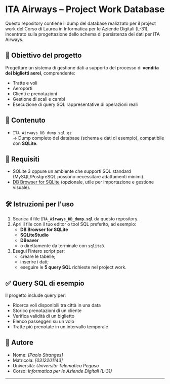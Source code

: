 # ITA Airways – Project Work Database

Questo repository contiene il dump del database realizzato per il project work del Corso di Laurea in Informatica per le Aziende Digitali (L-31), incentrato sulla progettazione dello schema di persistenza dei dati per ITA Airways.

## 🎯 Obiettivo del progetto

Progettare un sistema di gestione dati a supporto del processo di **vendita dei biglietti aerei**, comprendente:
- Tratte e voli
- Aeroporti
- Clienti e prenotazioni
- Gestione di scali e cambi
- Esecuzione di query SQL rappresentative di operazioni reali

## 📂 Contenuto

- `ITA_Airways_DB_dump.sql.gz`  
  → Dump completo del database (schema e dati di esempio), compatibile con **SQLite**.

## 🧰 Requisiti

- SQLite 3 oppure un ambiente che supporti SQL standard (MySQL/PostgreSQL possono necessitare adattamenti minimi).
- [DB Browser for SQLite](https://sqlitebrowser.org/) (opzionale, utile per importazione e gestione visuale).

## 🛠️ Istruzioni per l'uso

1. Scarica il file **`ITA_Airways_DB_dump.sql`** da questo repository.
2. Apri il file con il tuo editor o tool SQL preferito, ad esempio:
   - **DB Browser for SQLite**
   - **SQLiteStudio**
   - **DBeaver**
   - o direttamente da terminale con `sqlite3`.
3. Esegui l’intero script per:
   - creare le tabelle;
   - inserire i dati;
   - eseguire le **5 query SQL** richieste nel project work.

## ✅ Query SQL di esempio

Il progetto include query per:
- Ricerca voli disponibili tra città in una data
- Storico prenotazioni di un cliente
- Verifica validità di un biglietto
- Elenco passeggeri su un volo
- Tratte più prenotate in un intervallo temporale

## 📘 Autore

- Nome: *[Paolo Stranges]*
- Matricola: *[0312201143]*
- Università: *Universita Telematica Pegaso*
- Corso: *Informatica per le Aziende Digitali (L-31)*

---
